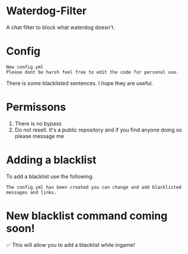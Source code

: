 # Waterdog-Filter
A chat filter to block what waterdog doesn't.

# Config
```
New config.yml
Please dont be harsh feel free to edit the code for personal use.
```
There is some blacklisted sentences. I hope they are useful.

# Permissons 
1. There is no bypass
2. Do not resell. It's a public repository and if you find anyone doing so please message me


# Adding a blacklist
To add a blacklist use the following.
```
The config.yml has been created you can change and add blacklisted messages and links.
```
# New blacklist command coming soon!

✅ This will allow you to add a blacklist while ingame!
